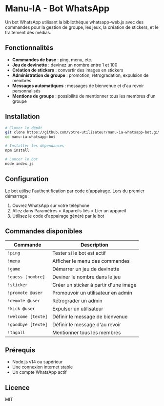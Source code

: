 # Manu-IA - Bot WhatsApp

Un bot WhatsApp utilisant la bibliothèque whatsapp-web.js avec des commandes pour la gestion de groupe, les jeux, la création de stickers, et le traitement des médias.

## Fonctionnalités

- **Commandes de base** : ping, menu, etc.
- **Jeu de devinette** : devinez un nombre entre 1 et 100
- **Création de stickers** : convertir des images en stickers
- **Administration de groupe** : promotion, rétrogradation, expulsion de membres
- **Messages automatiques** : messages de bienvenue et d'au revoir personnalisés
- **Mentions de groupe** : possibilité de mentionner tous les membres d'un groupe

## Installation

```bash
# Cloner le dépôt
git clone https://github.com/votre-utilisateur/manu-ia-whatsapp-bot.git
cd manu-ia-whatsapp-bot

# Installer les dépendances
npm install

# Lancer le bot
node index.js
```

## Configuration

Le bot utilise l'authentification par code d'appairage. Lors du premier démarrage :

1. Ouvrez WhatsApp sur votre téléphone
2. Allez dans Paramètres > Appareils liés > Lier un appareil
3. Utilisez le code d'appairage généré par le bot

## Commandes disponibles

| Commande | Description |
|----------|-------------|
| `!ping` | Tester si le bot est actif |
| `!menu` | Afficher le menu des commandes |
| `!game` | Démarrer un jeu de devinette |
| `!guess [nombre]` | Deviner le nombre dans le jeu |
| `!sticker` | Créer un sticker à partir d'une image |
| `!promote @user` | Promouvoir un utilisateur en admin |
| `!demote @user` | Rétrograder un admin |
| `!kick @user` | Expulser un utilisateur |
| `!welcome [texte]` | Définir le message de bienvenue |
| `!goodbye [texte]` | Définir le message d'au revoir |
| `!tagall` | Mentionner tous les membres |

## Prérequis

- Node.js v14 ou supérieur
- Une connexion internet stable
- Un compte WhatsApp actif

## Licence

MIT